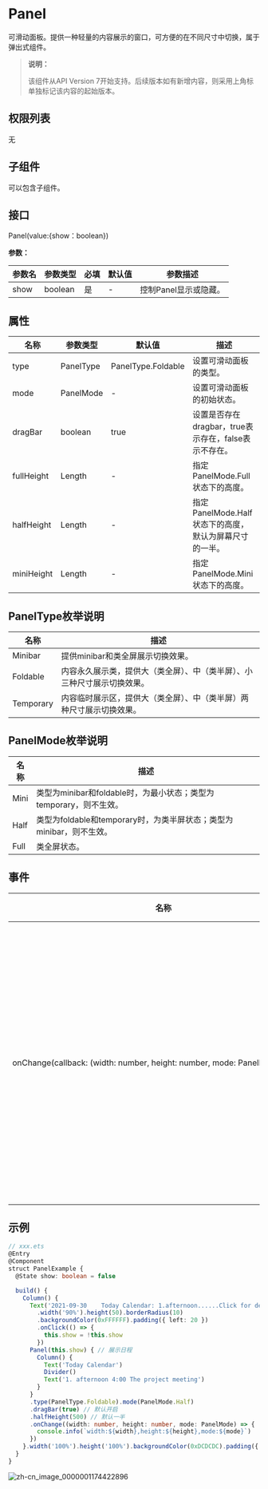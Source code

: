 # Panel

可滑动面板。提供一种轻量的内容展示的窗口，可方便的在不同尺寸中切换，属于弹出式组件。

>  **说明：**
>
>  该组件从API Version 7开始支持。后续版本如有新增内容，则采用上角标单独标记该内容的起始版本。


## 权限列表

无


## 子组件

可以包含子组件。


## 接口

Panel(value:{show：boolean})

**参数：**

| 参数名  | 参数类型    | 必填   | 默认值  | 参数描述          |
| ---- | ------- | ---- | ---- | ------------- |
| show | boolean | 是    | -    | 控制Panel显示或隐藏。 |

## 属性

| 名称         | 参数类型      | 默认值                | 描述                                 |
| ---------- | --------- | ------------------ | ---------------------------------- |
| type       | PanelType | PanelType.Foldable | 设置可滑动面板的类型。                        |
| mode       | PanelMode | -                  | 设置可滑动面板的初始状态。                      |
| dragBar    | boolean   | true               | 设置是否存在dragbar，true表示存在，false表示不存在。 |
| fullHeight | Length    | -                  | 指定PanelMode.Full状态下的高度。            |
| halfHeight | Length    | -                  | 指定PanelMode.Half状态下的高度，默认为屏幕尺寸的一半。 |
| miniHeight | Length    | -                  | 指定PanelMode.Mini状态下的高度。            |

## PanelType枚举说明

| 名称        | 描述                                   |
| --------- | ------------------------------------ |
| Minibar   | 提供minibar和类全屏展示切换效果。                 |
| Foldable  | 内容永久展示类，提供大（类全屏）、中（类半屏）、小三种尺寸展示切换效果。 |
| Temporary | 内容临时展示区，提供大（类全屏）、中（类半屏）两种尺寸展示切换效果。   |

## PanelMode枚举说明

| 名称   | 描述                                       |
| ---- | ---------------------------------------- |
| Mini | 类型为minibar和foldable时，为最小状态；类型为temporary，则不生效。 |
| Half | 类型为foldable和temporary时，为类半屏状态；类型为minibar，则不生效。 |
| Full | 类全屏状态。                                   |

## 事件

| 名称                                       | 功能描述                                     |
| ---------------------------------------- | ---------------------------------------- |
| onChange(callback:&nbsp;(width:&nbsp;number,&nbsp;height:&nbsp;number,&nbsp;mode:&nbsp;PanelMode)&nbsp;=&gt;&nbsp;void) | 当可滑动面板发生状态变化时触发，&nbsp;返回的height值为内容区高度值，当dragbar属性为true时，panel本身的高度值为dragbar高度加上内容区高度。 |


## 示例

```ts
// xxx.ets
@Entry
@Component
struct PanelExample {
  @State show: boolean = false

  build() {
    Column() {
      Text('2021-09-30    Today Calendar: 1.afternoon......Click for details')
        .width('90%').height(50).borderRadius(10)
        .backgroundColor(0xFFFFFF).padding({ left: 20 })
        .onClick(() => {
          this.show = !this.show
        })
      Panel(this.show) { // 展示日程
        Column() {
          Text('Today Calendar')
          Divider()
          Text('1. afternoon 4:00 The project meeting')
        }
      }
      .type(PanelType.Foldable).mode(PanelMode.Half)
      .dragBar(true) // 默认开启
      .halfHeight(500) // 默认一半
      .onChange((width: number, height: number, mode: PanelMode) => {
        console.info(`width:${width},height:${height},mode:${mode}`)
      })
    }.width('100%').height('100%').backgroundColor(0xDCDCDC).padding({ top: 5 })
  }
}
```

![zh-cn_image_0000001174422896](figures/zh-cn_image_0000001174422896.gif)
